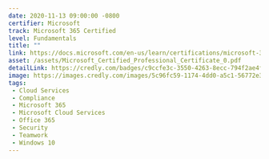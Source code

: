 ```yaml
---
date: 2020-11-13 09:00:00 -0800
certifier: Microsoft
track: Microsoft 365 Certified
level: Fundamentals
title: ""
link: https://docs.microsoft.com/en-us/learn/certifications/microsoft-365-fundamentals
asset: /assets/Microsoft_Certified_Professional_Certificate_0.pdf
detailLink: https://credly.com/badges/c9ccfe3c-3550-4263-8ecc-794f2ae4f933
image: https://images.credly.com/images/5c96fc59-1174-4dd0-a5c1-56772e38d8c7/microsoft365-fundamentals-600x600.png
tags: 
 - Cloud Services
 - Compliance
 - Microsoft 365
 - Microsoft Cloud Services
 - Office 365
 - Security
 - Teamwork
 - Windows 10
---
```

